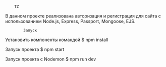 		TZ

В данном проекте реализована авторизация и регистрация для сайта с использованием Node.js, 
Express, Passport, Mongoose, EJS.

	        Запуск
Установить компоненты командой  $ npm install

Запуск проекта   $ npm start

Запуск проекта с Nodemon   $ npm run dev
